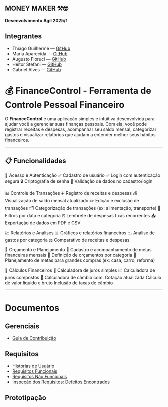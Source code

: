 ## MONEY MAKER ⚒️🤓
**Desenvolvimento Ágil 2025/1** 

## Integrantes

- Thiago Guilherme — [GitHub](https://github.com/Xia0o0)
- Maria Aparecida — [GitHub](https://github.com/Mah-riia)
- Augusto Fioruci — [GitHub](https://github.com/AugustoFioruci)
- Heitor Stefani — [GitHub](https://github.com/HeitorStefani)
- Gabriel Alves — [GitHub](https://github.com/GabrielAlvesDeOliveira)

# 💰 FinanceControl - Ferramenta de Controle Pessoal Financeiro

O **FinanceControl** é uma aplicação simples e intuitiva desenvolvida para ajudar você a gerenciar suas finanças pessoais. Com ela, você pode registrar receitas e despesas, acompanhar seu saldo mensal, categorizar gastos e visualizar relatórios que ajudam a entender melhor seus hábitos financeiros.

---

## 📋 Funcionalidades

🔐 Acesso e Autenticação
  ✅ Cadastro de usuário
  ✅ Login com autenticação segura
  🔒 Criptografia de senha
  🧾 Validação de dados no cadastro/login

📊 Controle de Transações
  ➕ Registro de receitas e despesas
  💰 Visualização de saldo mensal atualizado
  ✏️ Edição e exclusão de transações
  🗂️ Categorização de transações (ex: alimentação, transporte)
  🔎 Filtros por data e categoria
  ⏰ Lembrete de despesas fixas recorrentes
  📤 Exportação de dados em PDF e CSV
  
📈 Relatórios e Análises
  📊 Gráficos e relatórios financeiros
  📉 Análise de gastos por categoria
  ⚖️ Comparativo de receitas e despesas
  
📅 Orçamento e Planejamento
  🎯 Cadastro e acompanhamento de metas financeiras mensais
  💸 Definição de orçamentos por categoria
  🏡 Planejamento de metas para grandes compras (ex: casa, carro, reforma)

🧮 Cálculos Financeiros
  📐 Calculadora de juros simples
  📈 Calculadora de juros compostos
  💱 Calculadora de câmbio com:
    Cotação atualizada
    Cálculo de valor líquido e bruto
    Inclusão de taxas de câmbio

---

# Documentos

## Gerenciais
- [Guia de Contribuição](#)

## Requisitos
- [Histórias de Usuário](https://github.com/HeitorStefani/MoneyMaker-AS63C-2025.1/blob/main/Requisitos%20de%20Usuário/HistoriasUsuario.md)
- [Requisitos Funcionais](https://github.com/HeitorStefani/MoneyMaker-AS63C-2025.1/blob/main/Requisitos%20de%20Usuário/RF.md)
- [Requisitos Não Funcionais](https://github.com/HeitorStefani/MoneyMaker-AS63C-2025.1/blob/main/Requisitos%20de%20Usuário/RNF.md)
- [Inspeção dos Requisitos: Defeitos Encontrados](https://github.com/HeitorStefani/MoneyMaker-AS63C-2025.1/blob/main/Requisitos%20de%20Usuário/Inspeção%20dos%20Requisitos_Defeitos%20Encontrados.pdf)

## Prototipação
